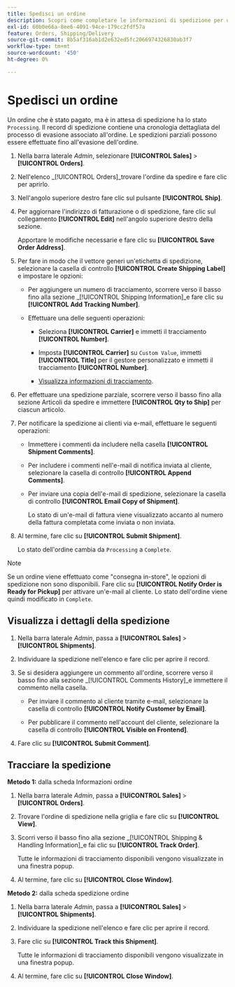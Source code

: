 ```yaml
---
title: Spedisci un ordine
description: Scopri come completare le informazioni di spedizione per un ordine di elaborazione e visualizzare le informazioni di spedizione e tracciamento.
exl-id: 60b0e66a-8ee6-4091-94ce-179cc2fdf57a
feature: Orders, Shipping/Delivery
source-git-commit: 8b5af316ab1d2e632ed5fc2066974326830ab3f7
workflow-type: tm+mt
source-wordcount: '450'
ht-degree: 0%

---
```


# Spedisci un ordine

Un ordine che è stato pagato, ma è in attesa di spedizione ha lo stato `Processing`. Il record di spedizione contiene una cronologia dettagliata del processo di evasione associato all&#39;ordine. Le spedizioni parziali possono essere effettuate fino all&#39;evasione dell&#39;ordine.

1. Nella barra laterale _Admin_, selezionare **[!UICONTROL Sales]** > **[!UICONTROL Orders]**.

1. Nell&#39;elenco _[!UICONTROL Orders]_trovare l&#39;ordine da spedire e fare clic per aprirlo.

1. Nell&#39;angolo superiore destro fare clic sul pulsante **[!UICONTROL Ship]**.

1. Per aggiornare l&#39;indirizzo di fatturazione o di spedizione, fare clic sul collegamento **[!UICONTROL Edit]** nell&#39;angolo superiore destro della sezione.

   Apportare le modifiche necessarie e fare clic su **[!UICONTROL Save Order Address]**.

1. Per fare in modo che il vettore generi un&#39;etichetta di spedizione, selezionare la casella di controllo **[!UICONTROL Create Shipping Label]** e impostare le opzioni:

   - Per aggiungere un numero di tracciamento, scorrere verso il basso fino alla sezione _[!UICONTROL Shipping Information]_e fare clic su **[!UICONTROL Add Tracking Number]**.

   - Effettuare una delle seguenti operazioni:

      - Seleziona **[!UICONTROL Carrier]** e immetti il tracciamento **[!UICONTROL Number]**.

      - Imposta **[!UICONTROL Carrier]** su `Custom Value`, immetti **[!UICONTROL Title]** per il gestore personalizzato e immetti il tracciamento **[!UICONTROL Number]**.

      - [Visualizza informazioni di tracciamento](#track-the-shipment).

1. Per effettuare una spedizione parziale, scorrere verso il basso fino alla sezione Articoli da spedire e immettere **[!UICONTROL Qty to Ship]** per ciascun articolo.

1. Per notificare la spedizione ai clienti via e-mail, effettuare le seguenti operazioni:

   - Immettere i commenti da includere nella casella **[!UICONTROL Shipment Comments]**.

   - Per includere i commenti nell&#39;e-mail di notifica inviata al cliente, selezionare la casella di controllo **[!UICONTROL Append Comments]**.

   - Per inviare una copia dell&#39;e-mail di spedizione, selezionare la casella di controllo **[!UICONTROL Email Copy of Shipment]**.

     Lo stato di un&#39;e-mail di fattura viene visualizzato accanto al numero della fattura completata come inviata o non inviata.

1. Al termine, fare clic su **[!UICONTROL Submit Shipment]**.

   Lo stato dell&#39;ordine cambia da `Processing` a `Complete`.

>[!NOTE]
>
>Se un ordine viene effettuato come &quot;consegna in-store&quot;, le opzioni di spedizione non sono disponibili. Fare clic su **[!UICONTROL Notify Order is Ready for Pickup]** per attivare un&#39;e-mail al cliente. Lo stato dell&#39;ordine viene quindi modificato in `Complete`.

## Visualizza i dettagli della spedizione

1. Nella barra laterale _Admin_, passa a **[!UICONTROL Sales]** > **[!UICONTROL Shipments]**.

1. Individuare la spedizione nell&#39;elenco e fare clic per aprire il record.

1. Se si desidera aggiungere un commento all&#39;ordine, scorrere verso il basso fino alla sezione _[!UICONTROL Comments History]_e immettere il commento nella casella.

   - Per inviare il commento al cliente tramite e-mail, selezionare la casella di controllo **[!UICONTROL Notify Customer by Email]**.

   - Per pubblicare il commento nell&#39;account del cliente, selezionare la casella di controllo **[!UICONTROL Visible on Frontend]**.

1. Fare clic su **[!UICONTROL Submit Comment]**.

## Tracciare la spedizione

**Metodo 1:** dalla scheda Informazioni ordine

1. Nella barra laterale _Admin_, passa a **[!UICONTROL Sales]** > **[!UICONTROL Orders]**.

1. Trovare l&#39;ordine di spedizione nella griglia e fare clic su **[!UICONTROL View]**.

1. Scorri verso il basso fino alla sezione _[!UICONTROL Shipping & Handling Information]_e fai clic su **[!UICONTROL Track Order]**.

   Tutte le informazioni di tracciamento disponibili vengono visualizzate in una finestra popup.

1. Al termine, fare clic su **[!UICONTROL Close Window]**.

**Metodo 2:** dalla scheda spedizione ordine

1. Nella barra laterale _Admin_, passa a **[!UICONTROL Sales]** > **[!UICONTROL Shipments]**.

1. Individuare la spedizione nell&#39;elenco e fare clic per aprire il record.

1. Fare clic su **[!UICONTROL Track this Shipment]**.

   Tutte le informazioni di tracciamento disponibili vengono visualizzate in una finestra popup.

1. Al termine, fare clic su **[!UICONTROL Close Window]**.
